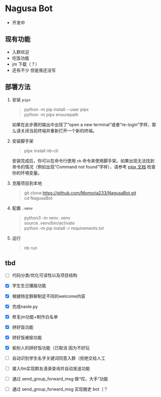 # Nagusa Bot

-   开发中

## 现有功能

-   入群欢迎
-   吃饭功能
-   jm 下载（？）
-   还有不少 但是我还没写

## 部署方法

1. 安装 `pipx`

    > python -m pip install --user pipx  
    > python -m pipx ensurepath

    如果在此步骤的输出中出现了“open a new terminal”或者“re-login”字样，那么请关闭当前终端并重新打开一个新的终端。

2. 安装脚手架

    > pipx install nb-cli

    安装完成后，你可以在命令行使用 `nb` 命令来使用脚手架。如果出现无法找到命令的情况（例如出现“Command not found”字样），请参考 [pipx 文档](https://pypa.github.io/pipx/) 检查你的环境变量。

3. 克隆项目到本地

    > git clone https://github.com/Momoria233/NagusaBot.git  
    > cd NagusaBot

4. 配置 `.venv`

    > python3 -m venv .venv  
    > source .venv/bin/activate  
    > python -m pip install -r requirements.txt

5. 运行
    > nb run

## tbd

-   [ ] 代码分类/优化可读性以及项目结构

-   [x] 学生生日播报功能
-   [x] 根据特定群聊制定不同的welcome内容
-   [x] 完成naole.py
-   [x] 修复jm功能+制作白名单
-   [x] 拼好饭功能
-   [x] 拼好饭被偷功能
-   [x] 偷别人的拼好饭功能（已取消  因为不好玩
-   [ ] 自动识别学生名字关键词同意入群（拒绝交给人工
-   [ ] 接入llm实现群友语录查询并自动发送功能
-   [ ] 通过 send_group_forward_msg 做“哎，大手”功能
-   [ ] 通过 send_group_forward_msg 实现搬史 bot（？
